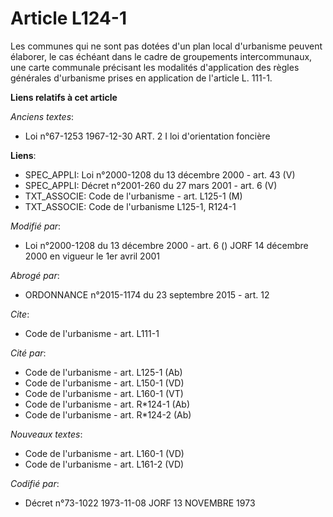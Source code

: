 # Article L124-1

Les communes qui ne sont pas dotées d'un plan local d'urbanisme peuvent élaborer, le cas échéant dans le cadre de groupements
intercommunaux, une carte communale précisant les modalités d'application des règles générales d'urbanisme prises en
application de l'article L. 111-1.

**Liens relatifs à cet article**

_Anciens textes_:

  - Loi n°67-1253 1967-12-30 ART. 2 I loi d'orientation foncière

**Liens**:

  - SPEC_APPLI: Loi n°2000-1208 du 13 décembre 2000 - art. 43 (V)
  - SPEC_APPLI: Décret n°2001-260 du 27 mars 2001 - art. 6 (V)
  - TXT_ASSOCIE: Code de l'urbanisme - art. L125-1 (M)
  - TXT_ASSOCIE: Code de l'urbanisme L125-1, R124-1

_Modifié par_:

  - Loi n°2000-1208 du 13 décembre 2000 - art. 6 () JORF 14 décembre 2000 en vigueur le 1er avril 2001

_Abrogé par_:

  - ORDONNANCE n°2015-1174 du 23 septembre 2015 - art. 12

_Cite_:

  - Code de l'urbanisme - art. L111-1

_Cité par_:

  - Code de l'urbanisme - art. L125-1 (Ab)
  - Code de l'urbanisme - art. L150-1 (VD)
  - Code de l'urbanisme - art. L160-1 (VT)
  - Code de l'urbanisme - art. R*124-1 (Ab)
  - Code de l'urbanisme - art. R*124-2 (Ab)

_Nouveaux textes_:

  - Code de l'urbanisme - art. L160-1 (VD)
  - Code de l'urbanisme - art. L161-2 (VD)

_Codifié par_:

  - Décret n°73-1022 1973-11-08 JORF 13 NOVEMBRE 1973

